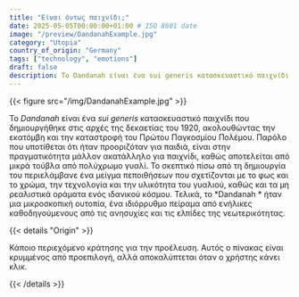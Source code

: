 ```yaml
---
title: "Είναι όντως παιχνίδι;"
date: 2025-05-05T00:00:00+01:00 # ISO 8601 date
image: "/preview/DandanahExample.jpg"
category: "Utopia"
country_of_origin: "Germany"
tags: ["technology", "emotions"]
draft: false
description: Το Dandanah είναι ένα sui generis κατασκευαστικό παιχνίδι ...
---
```




{{< figure src="/img/DandanahExample.jpg" >}}

Το *Dandanah* είναι ένα *sui generis* κατασκευαστικό παιχνίδι που δημιουργήθηκε στις αρχές της δεκαετίας του 1920, ακολουθώντας την εκατόμβη και την καταστροφή του Πρώτου Παγκοσμίου Πολέμου. Παρόλο που υποτίθεται ότι ήταν προοριζόταν για παιδιά, είναι στην πραγματικότητα μάλλον ακατάλληλο για παιχνίδι, καθώς αποτελείται από μικρά τούβλα από πολύχρωμο γυαλί. Το σκεπτικό πίσω από τη δημιουργία του περιελάμβανε ένα μείγμα πεποιθήσεων που σχετίζονται με το φως και το χρώμα, την τεχνολογία και την υλικότητα του γυαλιού, καθώς και τα μη ρεαλιστικά οράματα ενός ιδανικού κόσμου. Τελικά, το *Dandanah * ήταν μια μικροσκοπική ουτοπία, ένα ιδιόρρυθμο πείραμα από ενήλικες καθοδηγούμενους από τις ανησυχίες και τις ελπίδες της νεωτερικότητας.

{{< details "Origin" >}}

Κάποιο περιεχόμενο κράτησης για την προέλευση. Αυτός ο πίνακας είναι κρυμμένος από προεπιλογή, αλλά αποκαλύπτεται όταν ο χρήστης κάνει κλικ.

{{< /details >}}

